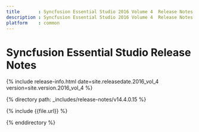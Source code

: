 ```yaml
---
title       : Syncfusion Essential Studio 2016 Volume 4  Release Notes
description : Syncfusion Essential Studio 2016 Volume 4  Release Notes
platform    : common
---
```


# Syncfusion Essential Studio Release Notes

{% include release-info.html date=site.releasedate.2016_vol_4 version=site.version.2016_vol_4 %} 

{% directory path: _includes/release-notes/v14.4.0.15 %}

{% include {{file.url}} %}

{% enddirectory %}

<style>
table{
	width: 100%;
	word-wrap: break-word;
}

th:first-child{
	width: 15%;
}
</style>